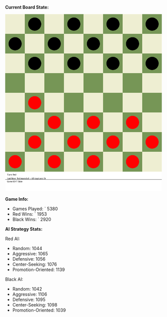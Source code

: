 
**Current Board State:**  
<!-- START_GIF -->
![Checkers Game](./checkers_game.gif)
<!-- END_GIF -->

**Game Info:**  
- Games Played: `<!-- GAMES_PLAYED --> 5380
- Red Wins: `<!-- RED_WINS --> 1953
- Black Wins: `<!-- BLACK_WINS --> 2920

<!-- AI_STATS -->
**AI Strategy Stats:**

Red AI:
- Random: 1044
- Aggressive: 1065
- Defensive: 1056
- Center-Seeking: 1076
- Promotion-Oriented: 1139

Black AI:
- Random: 1042
- Aggressive: 1106
- Defensive: 1095
- Center-Seeking: 1098
- Promotion-Oriented: 1039
